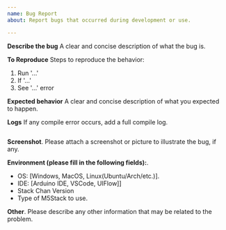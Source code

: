 ```yaml
---
name: Bug Report
about: Report bugs that occurred during development or use.

---
```


**Describe the bug**
A clear and concise description of what the bug is.

**To Reproduce**
Steps to reproduce the behavior:
1. Run '...'
2. If '...'
3. See '...' error

**Expected behavior**
A clear and concise description of what you expected to happen.

**Logs**
If any compile error occurs, add a full compile log.

````log
````

**Screenshot**.
Please attach a screenshot or picture to illustrate the bug, if any.

**Environment (please fill in the following fields):**.

- OS: [Windows, MacOS, Linux(Ubuntu/Arch/etc.)].
- IDE: [Arduino IDE, VSCode, UIFlow]]
- Stack Chan Version
- Type of M5Stack to use.

**Other**.
Please describe any other information that may be related to the problem.
